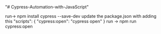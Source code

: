 "# Cypress-Automation-with-JavaScript" 

run-> npm install cypress --save-dev
update the package.json with adding this 
  "scripts": {
    "cypress:open": "cypress open"
  }
run -> npm run cypress:open